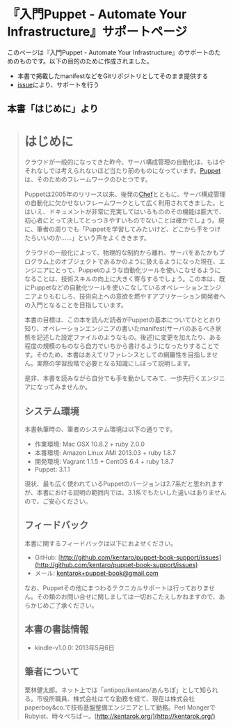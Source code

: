 # 『入門Puppet - Automate Your Infrastructure』サポートページ

このページは『入門Puppet - Automate Your Infrastructure』のサポートのためのものです。以下の目的のために作成されました。

  * 本書で掲載したmanifestなどをGitリポジトリとしてそのまま提供する
  * [issue](https://github.com/kentaro/puppet-book-support/issues)により、サポートを行う

## 本書「はじめに」より

> # はじめに
>
> クラウドが一般的になってきた昨今、サーバ構成管理の自動化は、もはやそれなしでは考えられないほど当たり前のものになっています。[Puppet](https://puppetlabs.com/)は、そのためのフレームワークのひとつです。
>
> Puppetは2005年のリリース以来、後発の[Chef](http://www.opscode.com/chef/)とともに、サーバ構成管理の自動化に欠かせないフレームワークとして広く利用されてきました。とはいえ、ドキュメントが非常に充実してはいるもののその機能は膨大で、初心者にとって決してとっつきやすいものでないことは確かでしょう。現に、筆者の周りでも「Puppetを学習してみたいけど、どこから手をつけたらいいのか……」という声をよくききます。
>
> クラウドの一般化によって、物理的な制約から離れ、サーバをあたかもプログラム上のオブジェクトであるかのように扱えるようになった現在、エンジニアにとって、Puppetのような自動化ツールを使いこなせるようになることは、技術スキルの向上に大きく寄与するでしょう。この本は、既にPuppetなどの自動化ツールを使いこなしているオペレーションエンジニアよりもむしろ、技術向上への意欲を燃やすアプリケーション開発者への入門となることを目指しています。
>
> 本書の目標は、この本を読んだ読者がPuppetの基本についてひととおり知り、オペレーションエンジニアの書いたmanifest(サーバのあるべき状態を記述した設定ファイルのようなもの。後述)に変更を加えたり、ある程度の規模のものなら自力でいちから書けるようになったりすることです。そのため、本書はあえてリファレンスとしての網羅性を目指しません。実際の学習段階で必要となる知識にしぼって説明します。
>
> 是非、本書を読みながら自分でも手を動かしてみて、一歩先行くエンジニアになってみませんか。
>
> ## システム環境
>
> 本書執筆時の、筆者のシステム環境は以下の通りです。
>
>   * 作業環境: Mac OSX 10.8.2 + ruby 2.0.0
>   * 本番環境: Amazon Linux AMI 2013.03 + ruby 1.8.7
>   * 開発環境: Vagrant 1.1.5 + CentOS 6.4 + ruby 1.8.7
>   * Puppet: 3.1.1
>
> 現状、最も広く使われているPuppetのバージョンは2.7系だと思われますが、本書における説明の範囲内では、3.1系でもたいした違いはありませんので、ご安心ください。
>
> ## フィードバック
>
> 本書に関するフィードバックは以下におよせください。
>
>   * GitHub: [http://github.com/kentaro/puppet-book-support/issues](http://github.com/kentaro/puppet-book-support/issues)
>   * メール: kentarok+puppet-book@gmail.com
>
> なお、Puppetその他にまつわるテクニカルサポートは行っておりません。その類のお問い合せに関しましては一切おこたえしかねますので、あらかじめご了承ください。
>
> ## 本書の書誌情報
>
>   * kindle-v1.0.0: 2013年5月6日
>
> ## 筆者について
>
> 栗林健太郎。ネット上では「antipop/kentaro/あんちぽ」として知られる。市役所職員、株式会社はてな勤務を経て、現在は株式会社paperboy&co.で技術基盤整備エンジニアとして勤務。Perl MongerでRubyist、時々ぺちぱー。[http://kentarok.org/](http://kentarok.org/)

